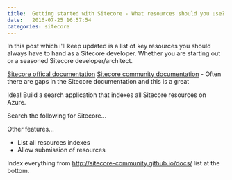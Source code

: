 ```yaml
---
title:  Getting started with Sitecore - What resources should you use?
date:   2016-07-25 16:57:54
categories: sitecore
---
```

In this post which i'll keep updated is a list of key resources you should always have to hand as a Sitecore developer. Whether you are starting out or a seasoned Sitecore developer/architect.

[Sitecore offical documentation]()
[Sitecore community documentation](http://sitecore-community.github.io/docs/) - Often there are gaps in the Sitecore documentation and this is a great 

Idea! Build a search application that indexes all Sitecore resources on Azure.

Search the following for Sitecore...

Other features...

- List all resources indexes
- Allow submission of resources

Index everything from http://sitecore-community.github.io/docs/ list at the bottom.